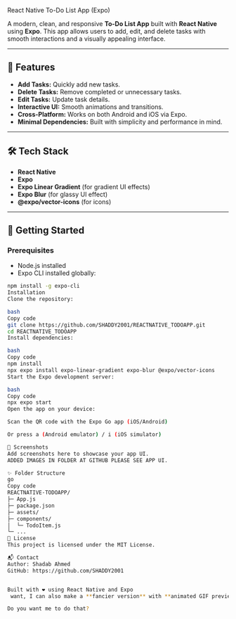  React Native To-Do List App (Expo)

A modern, clean, and responsive **To-Do List App** built with **React Native** using **Expo**. This app allows users to add, edit, and delete tasks with smooth interactions and a visually appealing interface.

---

## 📱 Features

- **Add Tasks:** Quickly add new tasks.
- **Delete Tasks:** Remove completed or unnecessary tasks.
- **Edit Tasks:** Update task details.
- **Interactive UI:** Smooth animations and transitions.
- **Cross-Platform:** Works on both Android and iOS via Expo.
- **Minimal Dependencies:** Built with simplicity and performance in mind.

---

## 🛠 Tech Stack

- **React Native**
- **Expo**
- **Expo Linear Gradient** (for gradient UI effects)
- **Expo Blur** (for glassy UI effect)
- **@expo/vector-icons** (for icons)

---

## 🚀 Getting Started

### Prerequisites

- Node.js installed
- Expo CLI installed globally:

```bash
npm install -g expo-cli
Installation
Clone the repository:

bash
Copy code
git clone https://github.com/SHADDY2001/REACTNATIVE_TODOAPP.git
cd REACTNATIVE_TODOAPP
Install dependencies:

bash
Copy code
npm install
npx expo install expo-linear-gradient expo-blur @expo/vector-icons
Start the Expo development server:

bash
Copy code
npx expo start
Open the app on your device:

Scan the QR code with the Expo Go app (iOS/Android)

Or press a (Android emulator) / i (iOS simulator)

🎨 Screenshots
Add screenshots here to showcase your app UI.
ADDED IMAGES IN FOLDER AT GITHUB PLEASE SEE APP UI.

✨ Folder Structure
go
Copy code
REACTNATIVE-TODOAPP/
├─ App.js
├─ package.json
├─ assets/
├─ components/
│  └─ TodoItem.js
└─ ...
📝 License
This project is licensed under the MIT License.

📬 Contact
Author: Shadab Ahmed
GitHub: https://github.com/SHADDY2001


Built with ❤️ using React Native and Expo
 want, I can also make a **fancier version** with **animated GIF previews, gradient badges, and “live demo” instructions** so it looks **top-level GitHub ready**.  

Do you want me to do that?

